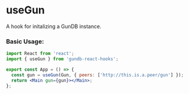 # useGun

A hook for initalizing a GunDB instance.

### Basic Usage:

```jsx harmony
import React from 'react';
import { useGun } from 'gundb-react-hooks';

export const App = () => {
  const gun = useGun(Gun, { peers: ['http://this.is.a.peer/gun'] });
  return <Main gun={gun}></Main>;
};
```
